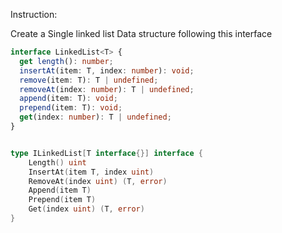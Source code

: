 Instruction:

Create a Single linked list Data structure following this interface

```ts
interface LinkedList<T> {
  get length(): number;
  insertAt(item: T, index: number): void;
  remove(item: T): T | undefined;
  removeAt(index: number): T | undefined;
  append(item: T): void;
  prepend(item: T): void;
  get(index: number): T | undefined;
}
```

```go

type ILinkedList[T interface{}] interface {
	Length() uint
	InsertAt(item T, index uint)
	RemoveAt(index uint) (T, error)
	Append(item T)
	Prepend(item T)
	Get(index uint) (T, error)
}
```
